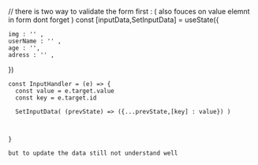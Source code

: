 // there is two way to validate the form first  :  ( also fouces on value elemnt in form dont forget ) const [inputData,SetInputData] = useState({

    img : '' ,
    userName : '' ,
    age : '', 
    adress : '' , 

  }) 


    const InputHandler = (e) => {
      const value = e.target.value 
      const key = e.target.id 

      SetInputData( (prevState) => ({...prevState,[key] : value}) ) 
      

         
    } 

    but to update the data still not understand well 
